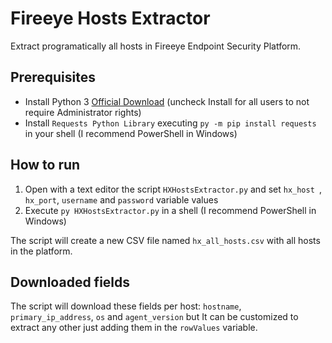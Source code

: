 # Fireeye Hosts Extractor
 Extract programatically all hosts in Fireeye Endpoint Security Platform.

## Prerequisites
* Install Python 3 [Official Download](https://www.python.org/downloads/) (uncheck Install for all users to not require Administrator rights)
* Install `Requests Python Library` executing `py -m pip install requests` in your shell (I recommend PowerShell in Windows)

## How to run
1. Open with a text editor the script `HXHostsExtractor.py` and set `hx_host `, `hx_port`, `username` and `password` variable values 
1. Execute `py HXHostsExtractor.py` in a shell (I recommend PowerShell in Windows)

The script will create a new CSV file named `hx_all_hosts.csv` with all hosts in the platform.

## Downloaded fields
The script will download these fields per host: `hostname`, `primary_ip_address`, `os` and `agent_version` but It can be customized to extract any other just adding them in the `rowValues` variable.
